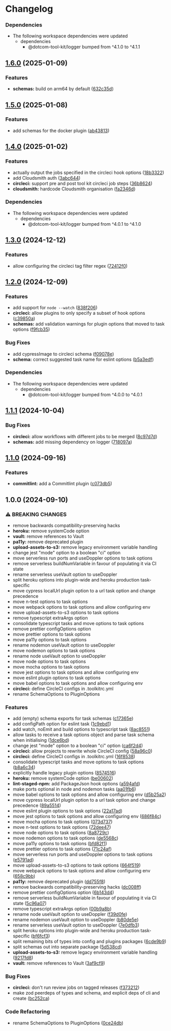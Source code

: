 # Changelog

### Dependencies

* The following workspace dependencies were updated
  * dependencies
    * @dotcom-tool-kit/logger bumped from ^4.1.0 to ^4.1.1

## [1.6.0](https://github.com/Financial-Times/dotcom-tool-kit/compare/schemas-v1.5.0...schemas-v1.6.0) (2025-01-09)


### Features

* **schemas:** build on arm64 by default ([632c35d](https://github.com/Financial-Times/dotcom-tool-kit/commit/632c35d830671ff727600654e7e7cb15cd7c3894))

## [1.5.0](https://github.com/Financial-Times/dotcom-tool-kit/compare/schemas-v1.4.0...schemas-v1.5.0) (2025-01-08)


### Features

* add schemas for the docker plugin ([ab43813](https://github.com/Financial-Times/dotcom-tool-kit/commit/ab43813d1fa35a9e038346405896477ae0be171f))

## [1.4.0](https://github.com/Financial-Times/dotcom-tool-kit/compare/schemas-v1.3.0...schemas-v1.4.0) (2025-01-02)


### Features

* actually output the jobs specified in the circleci hook options ([18b3322](https://github.com/Financial-Times/dotcom-tool-kit/commit/18b33223d298b882332c7db620b44a34f041956c))
* add Cloudsmith auth ([3abc644](https://github.com/Financial-Times/dotcom-tool-kit/commit/3abc644285cfb01190df4da982c75ffdde22c983))
* **circleci:** support pre and post tool kit circleci job steps ([36b8624](https://github.com/Financial-Times/dotcom-tool-kit/commit/36b8624af309861e3919ff0b61571d1f929b397a))
* **cloudsmith:** hardcode Cloudsmith organisation ([fa2346d](https://github.com/Financial-Times/dotcom-tool-kit/commit/fa2346df559e905cd31c2aed1d32692ba5a2908a))


### Dependencies

* The following workspace dependencies were updated
  * dependencies
    * @dotcom-tool-kit/logger bumped from ^4.0.1 to ^4.1.0

## [1.3.0](https://github.com/Financial-Times/dotcom-tool-kit/compare/schemas-v1.2.0...schemas-v1.3.0) (2024-12-12)


### Features

* allow configuring the circleci tag filter regex ([72412f0](https://github.com/Financial-Times/dotcom-tool-kit/commit/72412f0222f5bd9295deadcc687e42f27e902651))

## [1.2.0](https://github.com/Financial-Times/dotcom-tool-kit/compare/schemas-v1.1.1...schemas-v1.2.0) (2024-12-09)


### Features

* add support for `node --watch` ([838f206](https://github.com/Financial-Times/dotcom-tool-kit/commit/838f20624a3cbbb944d8077dde556d1b5c0ea784))
* **circleci:** allow plugins to only specify a subset of hook options ([c39850a](https://github.com/Financial-Times/dotcom-tool-kit/commit/c39850a4df4884bd3141288b3c2bf583c276a65c))
* **schemas:** add validation warnings for plugin options that moved to task options ([f9fcb35](https://github.com/Financial-Times/dotcom-tool-kit/commit/f9fcb357bb68d201a39af3d30480804995f44cbb))


### Bug Fixes

* add cypressImage to circleci schema ([f09078e](https://github.com/Financial-Times/dotcom-tool-kit/commit/f09078e1b70ad8f6f4281ac317c99a4a078503e8))
* **schema:** correct suggested task name for eslint options ([b5a3edf](https://github.com/Financial-Times/dotcom-tool-kit/commit/b5a3edf540397f46fe9f96a5e472aa5c75b4f787))


### Dependencies

* The following workspace dependencies were updated
  * dependencies
    * @dotcom-tool-kit/logger bumped from ^4.0.0 to ^4.0.1

## [1.1.1](https://github.com/Financial-Times/dotcom-tool-kit/compare/schemas-v1.1.0...schemas-v1.1.1) (2024-10-04)


### Bug Fixes

* **circleci:** allow workflows with different jobs to be merged ([8c97d7d](https://github.com/Financial-Times/dotcom-tool-kit/commit/8c97d7d34cee831d567fb64c2228c48fe29554a8))
* **schemas:** add missing dependency on logger ([718097a](https://github.com/Financial-Times/dotcom-tool-kit/commit/718097a7ef3e1360de38d37222b80f173631f096))

## [1.1.0](https://github.com/Financial-Times/dotcom-tool-kit/compare/schemas-v1.0.0...schemas-v1.1.0) (2024-09-16)


### Features

* **commitlint:** add a Commitlint plugin ([c073db5](https://github.com/Financial-Times/dotcom-tool-kit/commit/c073db5c45b8c6f7488f07dd1eaf278d6f8b6db8))

## 1.0.0 (2024-09-10)


### ⚠ BREAKING CHANGES

* remove backwards compatibility-preserving hacks
* **heroku:** remove systemCode option
* **vault:** remove references to Vault
* **pa11y:** remove deprecated plugin
* **upload-assets-to-s3:** remove legacy environment variable handling
* change jest "mode" option to a boolean "ci" option
* move serverless run ports and useDoppler options to task options
* remove serverless buildNumVariable in favour of populating it via CI state
* rename serverless useVault option to useDoppler
* split heroku options into plugin-wide and heroku production task-specific
* move cypress localUrl plugin option to a url task option and change precedence
* move n-test options to task options
* move webpack options to task options and allow configuring env
* move upload-assets-to-s3 options to task options
* remove typescript extraArgs option
* consolidate typescript tasks and move options to task options
* remove prettier configOptions option
* move prettier options to task options
* move pa11y options to task options
* rename nodemon useVault option to useDoppler
* move nodemon options to task options
* rename node useVault option to useDoppler
* move node options to task options
* move mocha options to task options
* move jest options to task options and allow configuring env
* move eslint plugin options to task options
* move babel options to task options and allow configuring env
* **circleci:** define CircleCI configs in .toolkitrc.yml
* rename SchemaOptions to PluginOptions

### Features

* add (empty) schema exports for task schemas ([c17365e](https://github.com/Financial-Times/dotcom-tool-kit/commit/c17365e082b6d3ffbd3404ffdcf5ec1db9193207))
* add configPath option for eslint task ([1c9ebd1](https://github.com/Financial-Times/dotcom-tool-kit/commit/1c9ebd14d051ee624051707076a4eb9d84eef190))
* add watch, noEmit and build options to typescript task ([8ac8551](https://github.com/Financial-Times/dotcom-tool-kit/commit/8ac855173a7b814d7736bde62171695b799b51e6))
* allow tasks to receive a task options object and parse task schema when initialising ([1dce6bd](https://github.com/Financial-Times/dotcom-tool-kit/commit/1dce6bd5e8436bf521e94eb812aa847ca7dd1e4d))
* change jest "mode" option to a boolean "ci" option ([ca6f2d4](https://github.com/Financial-Times/dotcom-tool-kit/commit/ca6f2d4f525fd8528ab0b758ba9c1adc09bbd59a))
* **circleci:** allow projects to rewrite whole CircleCI config ([58a96c0](https://github.com/Financial-Times/dotcom-tool-kit/commit/58a96c047497fa3b82914a73db1ad9c17de1ab7a))
* **circleci:** define CircleCI configs in .toolkitrc.yml ([16f8538](https://github.com/Financial-Times/dotcom-tool-kit/commit/16f853804e728dfc84398d2311f6059076b1aeea))
* consolidate typescript tasks and move options to task options ([b8a6c34](https://github.com/Financial-Times/dotcom-tool-kit/commit/b8a6c34cf5a73480167155e7b66316698588a6b0))
* explicitly handle legacy plugin options ([8574516](https://github.com/Financial-Times/dotcom-tool-kit/commit/8574516114a02731c77b877c7f6fb3d550434971))
* **heroku:** remove systemCode option ([be00602](https://github.com/Financial-Times/dotcom-tool-kit/commit/be00602133549c551f8a79bcbb57f9a723ae9e7c))
* **lint-staged-npm:** add PackageJson hook options ([a594afd](https://github.com/Financial-Times/dotcom-tool-kit/commit/a594afd5dbc8fab5682874595db4cc78df12ab3c))
* make ports optional in node and nodemon tasks ([aa01fb6](https://github.com/Financial-Times/dotcom-tool-kit/commit/aa01fb6d8000858efd02164f84243f2e2e2d04fb))
* move babel options to task options and allow configuring env ([d5b25a2](https://github.com/Financial-Times/dotcom-tool-kit/commit/d5b25a25e705e3311428eda1694a9a3b2541c630))
* move cypress localUrl plugin option to a url task option and change precedence ([89a5514](https://github.com/Financial-Times/dotcom-tool-kit/commit/89a551494dafed20e87d640b929dc342f445c9ec))
* move eslint plugin options to task options ([22a17ad](https://github.com/Financial-Times/dotcom-tool-kit/commit/22a17adab5cce411b105bcdae802e78bb5c17e37))
* move jest options to task options and allow configuring env ([686f84c](https://github.com/Financial-Times/dotcom-tool-kit/commit/686f84cd30b9e8f022fa7d740cfee4c226e37da8))
* move mocha options to task options ([073d737](https://github.com/Financial-Times/dotcom-tool-kit/commit/073d737795f3828ff96b6623cde7d4908c7e48f3))
* move n-test options to task options ([72dee47](https://github.com/Financial-Times/dotcom-tool-kit/commit/72dee475a9442f26e23192f26f064d8febb843a4))
* move node options to task options ([8a8729c](https://github.com/Financial-Times/dotcom-tool-kit/commit/8a8729c9e38ac4777774058b3153f0ce4a9b448a))
* move nodemon options to task options ([de5568c](https://github.com/Financial-Times/dotcom-tool-kit/commit/de5568cbf7d6bedd37f43e46e3d4cedc15ca66d6))
* move pa11y options to task options ([bfd82f1](https://github.com/Financial-Times/dotcom-tool-kit/commit/bfd82f1b188ab9998db254c69134324dd2bbec18))
* move prettier options to task options ([71c24af](https://github.com/Financial-Times/dotcom-tool-kit/commit/71c24af0b1517008f530ce0ece85ccb9018e5100))
* move serverless run ports and useDoppler options to task options ([e5791ad](https://github.com/Financial-Times/dotcom-tool-kit/commit/e5791ada3518213ad6a8df9f59dbcf2c3c65f68d))
* move upload-assets-to-s3 options to task options ([664f519](https://github.com/Financial-Times/dotcom-tool-kit/commit/664f5196c57db79b18ecbfdb6e3cf50ea151af84))
* move webpack options to task options and allow configuring env ([658c9bb](https://github.com/Financial-Times/dotcom-tool-kit/commit/658c9bb2b78843318da943e00e1a8fe2ef7bb4a9))
* **pa11y:** remove deprecated plugin ([dd755f8](https://github.com/Financial-Times/dotcom-tool-kit/commit/dd755f878bb71239d91a04a1095d75d0c78c32f7))
* remove backwards compatibility-preserving hacks ([dc008ff](https://github.com/Financial-Times/dotcom-tool-kit/commit/dc008ff156054a5fa61b4e7b4b8bdd638d6ab57f))
* remove prettier configOptions option ([6b143d4](https://github.com/Financial-Times/dotcom-tool-kit/commit/6b143d43de921ae2ba66008ddeab83e3ea52d8ce))
* remove serverless buildNumVariable in favour of populating it via CI state ([5c96a07](https://github.com/Financial-Times/dotcom-tool-kit/commit/5c96a07f117de53cbdb2933053f36e7740d6b14d))
* remove typescript extraArgs option ([00b9a8b](https://github.com/Financial-Times/dotcom-tool-kit/commit/00b9a8b8b9b857803f825d0ec0b9cdbf553f1508))
* rename node useVault option to useDoppler ([f39d0fe](https://github.com/Financial-Times/dotcom-tool-kit/commit/f39d0fea8c51259806e70e6a9f1327abcb56a625))
* rename nodemon useVault option to useDoppler ([b80de5e](https://github.com/Financial-Times/dotcom-tool-kit/commit/b80de5e4adf2dd4dca312001c31202075bc7ac28))
* rename serverless useVault option to useDoppler ([7e0dfb3](https://github.com/Financial-Times/dotcom-tool-kit/commit/7e0dfb38299987890e322762126c1f078b2e1fd4))
* split heroku options into plugin-wide and heroku production task-specific ([bf6fcf3](https://github.com/Financial-Times/dotcom-tool-kit/commit/bf6fcf39e26f4fca3a63cc677b63a18674aea7b9))
* split remaining bits of types into config and plugins packages ([6cde9b9](https://github.com/Financial-Times/dotcom-tool-kit/commit/6cde9b90d4cd02383ae1b18ca38e0843e6c3d3ab))
* split schemas out into separate package ([5d538cd](https://github.com/Financial-Times/dotcom-tool-kit/commit/5d538cd692eec6b799587f499c444b3e4f6e78b8))
* **upload-assets-to-s3:** remove legacy environment variable handling ([9217fd8](https://github.com/Financial-Times/dotcom-tool-kit/commit/9217fd8589ec902968694ed9c851521f67f587ba))
* **vault:** remove references to Vault ([3af9cf9](https://github.com/Financial-Times/dotcom-tool-kit/commit/3af9cf917989a8505e5a96cf9a4afccdd25815d2))


### Bug Fixes

* **circleci:** don't run review jobs on tagged releases ([f373212](https://github.com/Financial-Times/dotcom-tool-kit/commit/f373212518183be7841205a6aed7c0c5a96ef747))
* make zod peerdeps of types and schema, and explicit deps of cli and create ([bc252ca](https://github.com/Financial-Times/dotcom-tool-kit/commit/bc252ca5245a69a6b7a30ea79fe1219699d102c6))


### Code Refactoring

* rename SchemaOptions to PluginOptions ([0ce24db](https://github.com/Financial-Times/dotcom-tool-kit/commit/0ce24db808d077a0e4647d3bef9eaf55223a1cdf))
